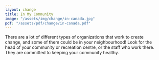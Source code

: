 ```yaml
---
layout: change
title: In My Community
image: "/assets/img/change/in-canada.jpg"
pdf: "/assets/pdf/change/in-canada.pdf"
---
```

There are a lot of different types of organizations that work to create change, and some of them could be in your neighbourhood! Look for the head of your community or recreation centre, or the staff who work there. They are committed to keeping your community healthy. 